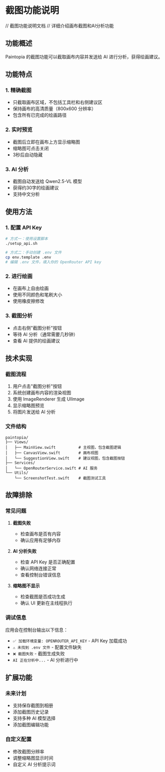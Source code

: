 # 截图功能说明
// 截图功能说明文档
// 详细介绍画布截图和AI分析功能

## 功能概述

Paintopia 的截图功能可以截取画布内容并发送给 AI 进行分析，获得绘画建议。

## 功能特点

### 1. 精确截图
- 只截取画布区域，不包括工具栏和右侧建议区
- 保持画布的高清质量（800x600 分辨率）
- 包含所有已完成的绘画路径

### 2. 实时预览
- 截图后立即在画布上方显示缩略图
- 缩略图可点击关闭
- 3秒后自动隐藏

### 3. AI 分析
- 截图自动发送给 Qwen2.5-VL 模型
- 获得约30字的绘画建议
- 支持中文分析

## 使用方法

### 1. 配置 API Key
```bash
# 方式一：使用设置脚本
./setup_api.sh

# 方式二：手动创建 .env 文件
cp env.template .env
# 编辑 .env 文件，填入你的 OpenRouter API key
```

### 2. 进行绘画
- 在画布上自由绘画
- 使用不同颜色和笔刷大小
- 使用橡皮擦修改

### 3. 截图分析
- 点击右侧"截图分析"按钮
- 等待 AI 分析（通常需要几秒钟）
- 查看 AI 提供的绘画建议

## 技术实现

### 截图流程
1. 用户点击"截图分析"按钮
2. 系统创建画布内容的渲染视图
3. 使用 ImageRenderer 生成 UIImage
4. 显示缩略图预览
5. 将图片发送给 AI 分析

### 文件结构
```
paintopia/
├── Views/
│   ├── MainView.swift          # 主视图，包含截图逻辑
│   ├── CanvasView.swift        # 画布视图
│   └── SuggestionView.swift    # 建议视图，包含截图按钮
├── Services/
│   └── OpenRouterService.swift # AI 服务
└── Utils/
    └── ScreenshotTest.swift    # 截图测试工具
```

## 故障排除

### 常见问题

1. **截图失败**
   - 检查画布是否有内容
   - 确认应用有足够内存

2. **AI 分析失败**
   - 检查 API Key 是否正确配置
   - 确认网络连接正常
   - 查看控制台错误信息

3. **缩略图不显示**
   - 检查截图是否成功生成
   - 确认 UI 更新在主线程执行

### 调试信息

应用会在控制台输出以下信息：
- `✅ 加载环境变量: OPENROUTER_API_KEY` - API Key 加载成功
- `⚠️ 未找到 .env 文件` - 配置文件缺失
- `❌ 截图失败` - 截图生成失败
- `AI 正在分析中...` - AI 分析进行中

## 扩展功能

### 未来计划
- 支持保存截图到相册
- 添加截图历史记录
- 支持多种 AI 模型选择
- 添加截图编辑功能

### 自定义配置
- 修改截图分辨率
- 调整缩略图显示时间
- 自定义 AI 分析提示词 